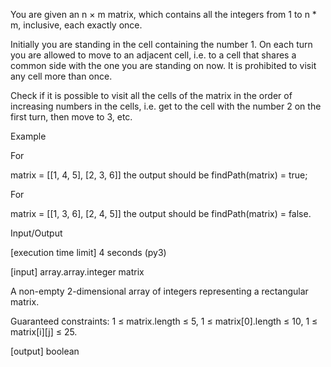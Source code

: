 You are given an n × m matrix, which contains all the integers from 1 to n * m, inclusive, each exactly once.

Initially you are standing in the cell containing the number 1. On each turn you are allowed to move to an adjacent cell, i.e. to a cell that shares a common side with the one you are standing on now. It is prohibited to visit any cell more than once.

Check if it is possible to visit all the cells of the matrix in the order of increasing numbers in the cells, i.e. get to the cell with the number 2 on the first turn, then move to 3, etc.

Example

For

matrix = [[1, 4, 5], 
          [2, 3, 6]]
the output should be
findPath(matrix) = true;

For

matrix = [[1, 3, 6], 
          [2, 4, 5]]
the output should be
findPath(matrix) = false.

Input/Output

[execution time limit] 4 seconds (py3)

[input] array.array.integer matrix

A non-empty 2-dimensional array of integers representing a rectangular matrix.

Guaranteed constraints:
1 ≤ matrix.length ≤ 5,
1 ≤ matrix[0].length ≤ 10,
1 ≤ matrix[i][j] ≤ 25.

[output] boolean